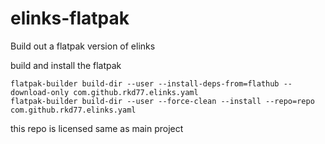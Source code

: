 # elinks-flatpak
Build out a flatpak version of elinks

build and install the flatpak
```
flatpak-builder build-dir --user --install-deps-from=flathub --download-only com.github.rkd77.elinks.yaml
flatpak-builder build-dir --user --force-clean --install --repo=repo com.github.rkd77.elinks.yaml
```

this repo is licensed same as main project
